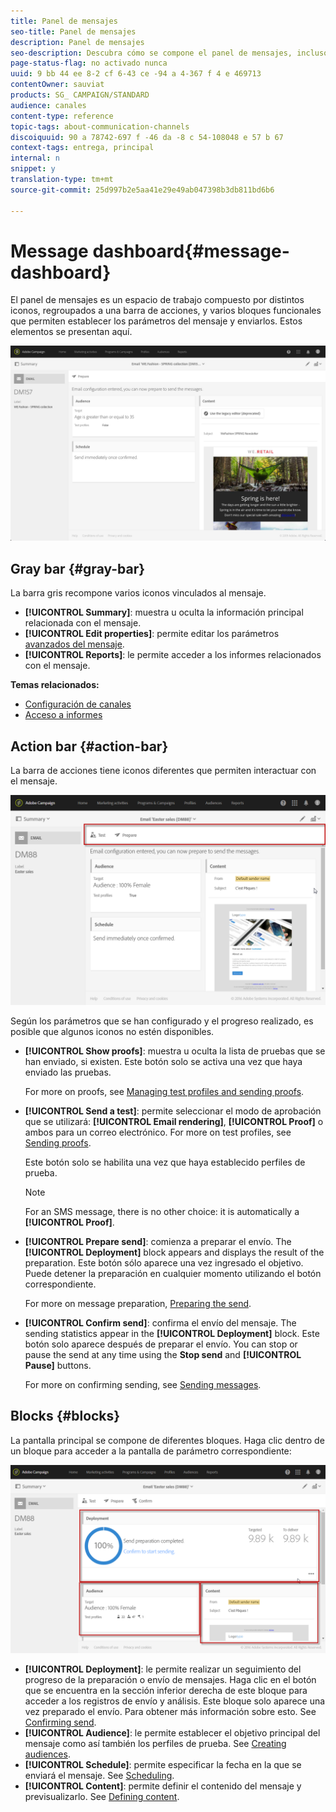 ```yaml
---
title: Panel de mensajes
seo-title: Panel de mensajes
description: Panel de mensajes
seo-description: Descubra cómo se compone el panel de mensajes, incluso la barra de acciones y los distintos bloques funcionales.
page-status-flag: no activado nunca
uuid: 9 bb 44 ee 8-2 cf 6-43 ce -94 a 4-367 f 4 e 469713
contentOwner: sauviat
products: SG_ CAMPAIGN/STANDARD
audience: canales
content-type: reference
topic-tags: about-communication-channels
discoiquuid: 90 a 78742-697 f -46 da -8 c 54-108048 e 57 b 67
context-tags: entrega, principal
internal: n
snippet: y
translation-type: tm+mt
source-git-commit: 25d997b2e5aa41e29e49ab047398b3db811bd6b6

---
```



# Message dashboard{#message-dashboard}

El panel de mensajes es un espacio de trabajo compuesto por distintos iconos, regroupados a una barra de acciones, y varios bloques funcionales que permiten establecer los parámetros del mensaje y enviarlos. Estos elementos se presentan aquí.

![](assets/delivery_dashboard_2.png)

## Gray bar {#gray-bar}

La barra gris recompone varios iconos vinculados al mensaje.

* **[!UICONTROL Summary]**: muestra u oculta la información principal relacionada con el mensaje.
* **[!UICONTROL Edit properties]**: permite editar los parámetros [avanzados del mensaje](../../administration/using/configuring-email-channel.md#list-of-email-properties).
* **[!UICONTROL Reports]**: le permite acceder a los informes relacionados con el mensaje.

**Temas relacionados:**

* [Configuración de canales](../../administration/using/about-channel-configuration.md)
* [Acceso a informes](../../reporting/using/about-dynamic-reports.md)

## Action bar {#action-bar}

La barra de acciones tiene iconos diferentes que permiten interactuar con el mensaje.

![](assets/delivery_dashboard_4.png)

Según los parámetros que se han configurado y el progreso realizado, es posible que algunos iconos no estén disponibles.

* **[!UICONTROL Show proofs]**: muestra u oculta la lista de pruebas que se han enviado, si existen. Este botón solo se activa una vez que haya enviado las pruebas.

   For more on proofs, see [Managing test profiles and sending proofs](../../sending/using/managing-test-profiles-and-sending-proofs.md).

* **[!UICONTROL Send a test]**: permite seleccionar el modo de aprobación que se utilizará: **[!UICONTROL Email rendering]**, **[!UICONTROL Proof]** o ambos para un correo electrónico. For more on test profiles, see [Sending proofs](../../sending/using/managing-test-profiles-and-sending-proofs.md#sending-proofs).

   Este botón solo se habilita una vez que haya establecido perfiles de prueba.

   >[!NOTE]
   >
   >For an SMS message, there is no other choice: it is automatically a **[!UICONTROL Proof]**.

* **[!UICONTROL Prepare send]**: comienza a preparar el envío. The **[!UICONTROL Deployment]** block appears and displays the result of the preparation. Este botón sólo aparece una vez ingresado el objetivo. Puede detener la preparación en cualquier momento utilizando el botón correspondiente.

   For more on message preparation, [Preparing the send](../../sending/using/preparing-the-send.md).

* **[!UICONTROL Confirm send]**: confirma el envío del mensaje. The sending statistics appear in the **[!UICONTROL Deployment]** block. Este botón solo aparece después de preparar el envío. You can stop or pause the send at any time using the **Stop send** and **[!UICONTROL Pause]** buttons.

   For more on confirming sending, see [Sending messages](../../sending/using/confirming-the-send.md).

## Blocks {#blocks}

La pantalla principal se compone de diferentes bloques. Haga clic dentro de un bloque para acceder a la pantalla de parámetro correspondiente:

![](assets/delivery_dashboard_3.png)

* **[!UICONTROL Deployment]**: le permite realizar un seguimiento del progreso de la preparación o envío de mensajes. Haga clic en el botón que se encuentra en la sección inferior derecha de este bloque para acceder a los registros de envío y análisis. Este bloque solo aparece una vez preparado el envío. Para obtener más información sobre esto. See [Confirming send](../../sending/using/confirming-the-send.md).
* **[!UICONTROL Audience]**: le permite establecer el objetivo principal del mensaje como así también los perfiles de prueba. See [Creating audiences](../../audiences/using/creating-audiences.md).
* **[!UICONTROL Schedule]**: permite especificar la fecha en la que se enviará el mensaje. See [Scheduling](../../sending/using/about-scheduling-messages.md).
* **[!UICONTROL Content]**: permite definir el contenido del mensaje y previsualizarlo. See [Defining content](../../designing/using/designing-content-in-adobe-campaign.md).

